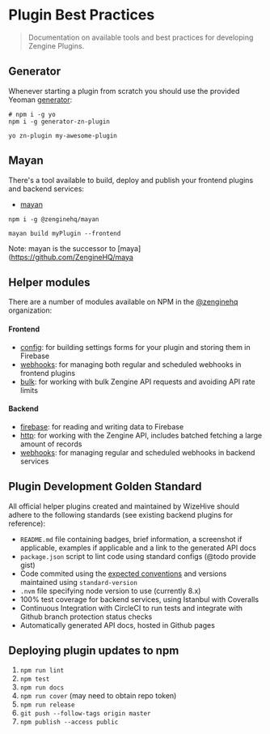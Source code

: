 # Plugin Best Practices

> Documentation on available tools and best practices for developing Zengine Plugins.

## Generator

Whenever starting a plugin from scratch you should use the provided Yeoman [generator](https://github.com/Wizehive/generator-zn-plugin): 

```shell
# npm i -g yo
npm i -g generator-zn-plugin

yo zn-plugin my-awesome-plugin 
```

## Mayan

There's a tool available to build, deploy and publish your frontend plugins and backend services:

- [mayan](https://github.com/ZengineHQ/mayan)

```shell
npm i -g @zenginehq/mayan

mayan build myPlugin --frontend
```

Note: mayan is the successor to [maya](https://github.com/ZengineHQ/maya

## Helper modules

There are a number of modules available on NPM in the [@zenginehq](https://www.npmjs.com/org/zenginehq) organization:

#### Frontend

- [config](https://www.npmjs.com/package/@zenginehq/frontend-config): for building settings forms for your plugin and storing them in Firebase
- [webhooks](https://www.npmjs.com/package/@zenginehq/frontend-webhooks): for managing both regular and scheduled webhooks in frontend plugins
- [bulk](https://www.npmjs.com/package/@zenginehq/frontend-bulk): for working with bulk Zengine API requests and avoiding API rate limits

#### Backend

- [firebase](https://www.npmjs.com/package/@zenginehq/backend-firebase): for reading and writing data to Firebase
- [http](https://www.npmjs.com/package/@zenginehq/backend-http): for working with the Zengine API, includes batched fetching a large amount of records
- [webhooks](https://www.npmjs.com/package/@zenginehq/backend-webhooks): for managing regular and scheduled webhooks in backend services

## Plugin Development Golden Standard

All official helper plugins created and maintained by WizeHive should adhere to the following standards (see existing backend plugins for reference):

- `README.md` file containing badges, brief information, a screenshot if applicable, examples if applicable and a link to the generated API docs
- `package.json` script to lint code using standard configs (@todo provide gist)
- Code commited using the [expected conventions](https://gist.github.com/alexweber/502494e55ebca1df855cad1e65715817) and versions maintained using `standard-version`
- `.nvm` file specifying node version to use (currently 8.x)
- 100% test coverage for backend services, using Istanbul with Coveralls
- Continuous Integration with CircleCI to run tests and integrate with Github branch protection status checks
- Automatically generated API docs, hosted in Github pages

## Deploying plugin updates to npm

1. `npm run lint`
1. `npm test`
1. `npm run docs`
1. `npm run cover` (may need to obtain repo token)
1. `npm run release`
1. `git push --follow-tags origin master`
1. `npm publish --access public`
